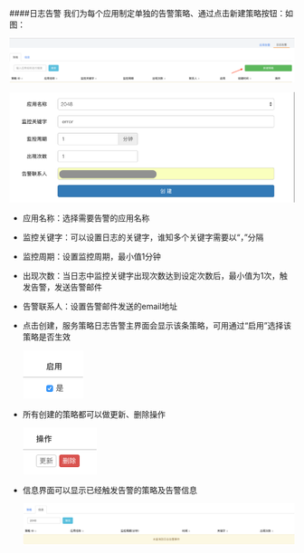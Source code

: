 
      
####日志告警
 我们为每个应用制定单独的告警策略、通过点击新建策略按钮：如图：
 
  ![服务策略](logwarning_policy01.png)
  
  ![服务策略](logwarning_policy02.png)
  
  * 应用名称：选择需要告警的应用名称
  * 监控关键字：可以设置日志的关键字，谁知多个关键字需要以“，”分隔
  * 监控周期：设置监控周期，最小值1分钟
  * 出现次数：当日志中监控关键字出现次数达到设定次数后，最小值为1次，触发告警，发送告警邮件
  * 告警联系人：设置告警邮件发送的email地址
  * 点击创建，服务策略日志告警主界面会显示该条策略，可用通过“启用”选择该策略是否生效
  
     ![服务策略](logwarning_policy04.png)
      
  
  * 所有创建的策略都可以做更新、删除操作
   
    ![服务策略](logwarning_policy05.png)
    
  * 信息界面可以显示已经触发告警的策略及告警信息
 
    ![服务策略](logwarning_policy06.png)

